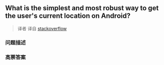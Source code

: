## What is the simplest and most robust way to get the user's current location on Android?

> 译者 译自 [stackoverflow](http://stackoverflow.com/questions/3145089/what-is-the-simplest-and-most-robust-way-to-get-the-users-current-location-on-a) 

### 问题描述 

### 高票答案 

